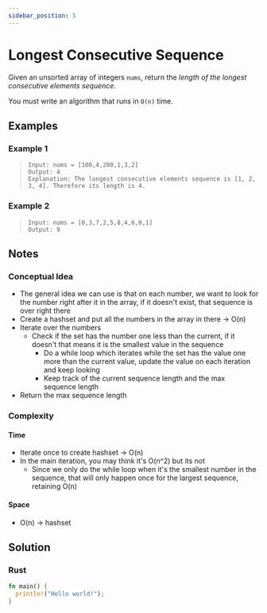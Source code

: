 ```yaml
---
sidebar_position: 5
---
```


# Longest Consecutive Sequence
Given an unsorted array of integers `nums`, return the *length of the longest consecutive elements sequence*.

You must write an algorithm that runs in `O(n)` time.

## Examples
### Example 1
> `Input: nums = [100,4,200,1,3,2]` <br />
> `Output: 4` <br />
> `Explanation: The longest consecutive elements sequence is [1, 2, 3, 4]. Therefore its length is 4.`

### Example 2
> `Input: nums = [0,3,7,2,5,8,4,6,0,1]` <br />
> `Output: 9`

## Notes
### Conceptual Idea
- The general idea we can use is that on each number, we want to look for the number right after it in the array, if it doesn't exist, that sequence is over right there
- Create a hashset and put all the numbers in the array in there -> O(n)
- Iterate over the numbers
  + Check if the set has the number one less than the current, if it doesn't that means it is the smallest value in the sequence
    - Do a while loop which iterates while the set has the value one more than the current value, update the value on each iteration and keep looking
    - Keep track of the current sequence length and the max sequence length
- Return the max sequence length

### Complexity
#### Time
- Iterate once to create hashset -> O(n)
- In the main iteration, you may think it's O(n^2) but its not
  + Since we only do the while loop when it's the smallest number in the sequence, that will only happen once for the largest sequence, retaining O(n)

#### Space
- O(n) -> hashset

## Solution
### Rust
```rust
fn main() {
  println!("Hello world!");
}
```